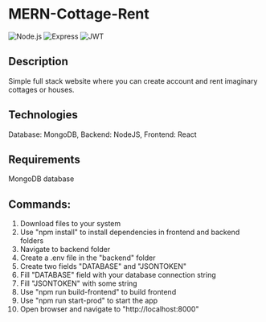 ﻿# MERN-Cottage-Rent

![Node.js](https://img.shields.io/badge/Node.js-v20.11.0-green)
![Express](https://img.shields.io/badge/Express-v4.18.2-blue)
![JWT](https://img.shields.io/badge/JSON%20Web%20Token-v9.0.2-orange)

## Description
 Simple full stack website where you can create account and rent imaginary cottages or houses.

## Technologies
 Database: MongoDB, Backend: NodeJS, Frontend: React

 ## Requirements
 MongoDB database

## Commands:

1. Download files to your system
2. Use "npm install" to install dependencies in frontend and backend folders
3. Navigate to backend folder
4. Create a .env file in the "backend" folder
5. Create two fields "DATABASE" and "JSONTOKEN"
6. Fill "DATABASE" field with your database connection string
7. Fill "JSONTOKEN" with some string
8. Use "npm run build-frontend" to build frontend
9. Use "npm run start-prod" to start the app
10. Open browser and navigate to "http://localhost:8000"
